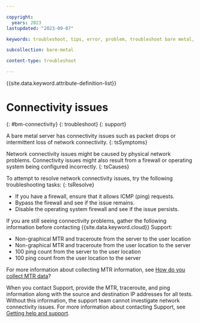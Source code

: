 ```yaml
---

copyright:
  years: 2023
lastupdated: "2023-09-07"

keywords: troubleshoot, tips, error, problem, troubleshoot bare metal, bare metal troubleshooting

subcollection: bare-metal

content-type: troubleshoot

---
```


{{site.data.keyword.attribute-definition-list}}

# Connectivity issues
{: #bm-connectivity}
{: troubleshoot}
{: support}

A bare metal server has connectivity issues such as packet drops or intermittent loss of network connectivity.
{: tsSymptoms}

Network connectivity issues might be caused by physical network problems. Connectivity issues might also result from a firewall or operating system being configured incorrectly. 
{: tsCauses}

To attempt to resolve network connectivity issues, try the following troubleshooting tasks:
{: tsResolve}

* If you have a firewall, ensure that it allows ICMP (ping) requests.
* Bypass the firewall and see if the issue remains.
* Disable the operating system firewall and see if the issue persists.

If you are still seeing connectivity problems, gather the following information before contacting {{site.data.keyword.cloud}} Support:
- Non-graphical MTR and traceroute from the server to the user location
- Non-graphical MTR and traceroute from the user location to the server
- 100 ping count from the server to the user location
- 100 ping count from the user location to the server

For more information about collecting MTR information, see [How do you collect MTR data](https://www.ibm.com/support/pages/how-do-you-collect-mtr-data)?
  
When you contact Support, provide the MTR, traceroute, and ping information along with the source and destination IP addresses for all tests. Without this information, the support team cannot investigate network connectivity issues. For more information about contacting Support, see [Getting help and support](https://cloud.ibm.com/docs/bare-metal?topic=bare-metal-gettinghelp).     
